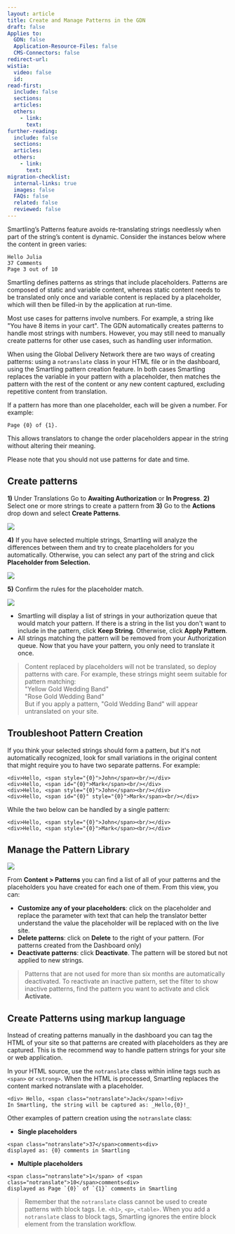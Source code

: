 ```yaml
---
layout: article
title: Create and Manage Patterns in the GDN
draft: false
Applies to:
  GDN: false
  Application-Resource-Files: false
  CMS-Connectors: false
redirect-url:
wistia:
  video: false
  id:
read-first:
  include: false
  sections:
  articles:
  others:
    - link:
      text:
further-reading:
  include: false
  sections:
  articles:
  others:
    - link:
      text:
migration-checklist:
  internal-links: true
  images: false
  FAQs: false
  related: false
  reviewed: false
---
```



Smartling’s Patterns feature avoids re-translating strings needlessly when part of the string’s content is dynamic. Consider the instances below where the content in green varies:

~~~
Hello Julia
37 Comments
Page 3 out of 10
~~~

Smartling defines patterns as strings that include placeholders. Patterns are composed of static and variable content, whereas static content needs to be translated only once and variable content is replaced by a placeholder, which will then be filled-in by the application at run-time.

Most use cases for patterns involve numbers. For example, a string like "You have 8 items in your cart". The GDN automatically creates patterns to handle most strings with numbers. However, you may still need to manually create patterns for other use cases, such as handling user information.

When using the Global Delivery Network there are two ways of creating patterns: using a `notranslate` class in your HTML file or in the dashboard, using the Smartling pattern creation feature. In both cases Smartling replaces the variable in your pattern with a placeholder, then matches the pattern with the rest of the content or any new content captured, excluding repetitive content from translation.

If a pattern has more than one placeholder, each will be given a number. For example:

~~~
Page {0} of {1}.
~~~

This allows translators to change the order placeholders appear in the string without altering their meaning.

Please note that you should not use patterns for date and time.

## Create patterns

**1)** Under Translations Go to **Awaiting Authorization** or **In Progress**.
**2)** Select one or more strings to create a pattern from
**3)** Go to the **Actions** drop down and select **Create Patterns**.


![](/uploads/versions/patterns1---x----1327-879x---.png)

**4)** If you have selected multiple strings, Smartling will analyze the differences between them and try to create placeholders for you automatically. Otherwise, you can select any part of the string and click **Placeholder from Selection.**


![](/uploads/versions/patterns2---x----577-562x---.png)

**5)** Confirm the rules for the placeholder match.


![](/uploads/versions/patterns3---x----275-84x---.png)

* Smartling will display a list of strings in your authorization queue that would match your pattern. If there is a string in the list you don't want to include in the pattern, click **Keep String**. Otherwise, click **Apply Pattern**.
* All strings matching the pattern will be removed from your Authorization queue. Now that you have your pattern, you only need to translate it once.


> Content replaced by placeholders will not be translated, so deploy patterns with care. For example, these strings might seem suitable for pattern matching:  
"Yellow Gold Wedding Band"  
"Rose Gold Wedding Band"  
But if you apply a pattern, "Gold Wedding Band" will appear untranslated on your site.


## Troubleshoot Pattern Creation

If you think your selected strings should form a pattern, but it's not automatically recognized, look for small variations in the original content that might require you to have two separate patterns. For example:

~~~
<div>Hello, <span style="{0}">John</span><br/></div>
<div>Hello, <span id="{0}">Mark</span><br/></div>
<div>Hello, <span style="{0}">John</span><br/></div>
<div>Hello, <span id="{0}" style="{0}">Mark</span><br/></div>
~~~

While the two below can be handled by a single pattern:

~~~
<div>Hello, <span style="{0}">John</span><br/></div>
<div>Hello, <span style="{0}">Mark</span><br/></div>
~~~



## Manage the Pattern Library

![](/uploads/versions/patterns4---x----1241-561x---.png)

From **Content &gt; Patterns** you can find a list of all of your patterns and the placeholders you have created for each one of them. From this view, you can:

* **Customize any of your placeholders**: click on the placeholder and replace the parameter with text that can help the translator better understand the value the placeholder will be replaced with on the live site.
* **Delete patterns**: click on **Delete** to the right of your pattern. (For patterns created from the Dashboard only)
* **Deactivate patterns**: click **Deactivate**. The pattern will be stored but not applied to new strings.


> Patterns that are not used for more than six months are automatically deactivated. To reactivate an inactive pattern, set the filter to show inactive patterns, find the pattern you want to activate and click **Activate.**

## Create Patterns using markup language

Instead of creating patterns manually in the dashboard you can tag the HTML of your site so that patterns are created with placeholders as they are captured. This is the recommend way to handle pattern strings for your site or web application.

In your HTML source, use the `notranslate` class within inline tags such as `<span>` or `<strong>`. When the HTML is processed, Smartling replaces the content marked notranslate with a placeholder.

~~~
<div> Hello, <span class="notranslate">Jack</span>!<div>
In Smartling, the string will be captured as: _Hello,{0}!_
~~~

Other examples of pattern creation using the `notranslate` class:

* **Single placeholders**


~~~
<span class="notranslate">37</span>comments<div>
displayed as: {0} comments in Smartling
~~~

* **Multiple placeholders**


~~~
<span class="notranslate">1</span> of <span class="notranslate">10</span>comments<div>
displayed as Page `{0}` of `{1}` comments in Smartling
~~~

> Remember that the `notranslate` class cannot be used to create patterns with block tags. I.e. `<h1>`, `<p>`, `<table>`. When you add a `notranslate` class to block tags, Smartling ignores the entire block element from the translation workflow.

